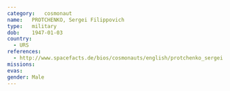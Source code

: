 ```yaml
---
category:	cosmonaut
name:	PROTCHENKO, Sergei Filippovich 
type:	military
dob:	1947-01-03
country:
  - URS
references:
  - http://www.spacefacts.de/bios/cosmonauts/english/protchenko_sergei.htm
missions:
evas:
gender:	Male
---
```

